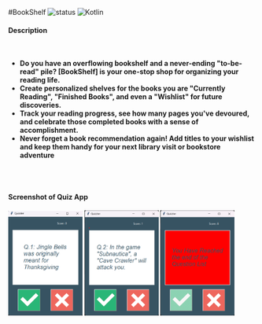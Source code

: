 #BookShelf
![status](https://img.shields.io/badge/Status-Active-brightgreen)
![Kotlin](https://img.shields.io/badge/Kotlin-100%25-brightgreen)
<br>
<h4>Description<h4>
<br>
<b>
<ul>
 <li>Do you have an overflowing bookshelf and a never-ending "to-be-read" pile? [BookShelf] is your one-stop shop for organizing your reading life. </li>
 <li>Create personalized shelves for the books you are "Currently Reading", "Finished Books", and even a "Wishlist" for future discoveries.</li>
 <li>Track your reading progress, see how many pages you've devoured, and celebrate those completed books with a sense of accomplishment.
 <li>Never forget a book recommendation again! Add titles to your wishlist and keep them handy for your next library visit or bookstore adventure</li>
</ul>
<b>

<br>
<br>

<h4>Screenshot of Quiz App<h4>
<img src = "https://github.com/DixitKashyap/Quiz_App_Python_Tkinter/blob/main/Screenshots/Screenshot1.png"
width=30% height=20%/>
<img src = "https://github.com/DixitKashyap/Quiz_App_Python_Tkinter/blob/main/Screenshots/Screenshot2.png"
width=30% height=20%/>
<img src = "https://github.com/DixitKashyap/Quiz_App_Python_Tkinter/blob/main/Screenshots/Screenshot3.png"
width=30% height=20%/>